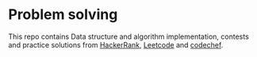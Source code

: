 # Problem solving

This repo contains Data structure and algorithm implementation, contests and practice solutions from [HackerRank](https://www.hackerrank.com/pandeysdr16), [Leetcode](https://leetcode.com/pandey_shubham/) and [codechef](https://www.codechef.com/users/pandey_shubham). 
